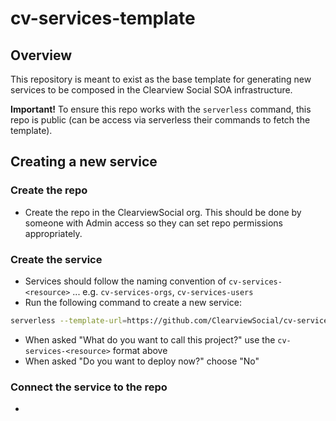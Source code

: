 # cv-services-template

## Overview

This repository is meant to exist as the base template for generating new services to be composed in the Clearview Social SOA infrastructure.

**Important!** To ensure this repo works with the `serverless` command, this repo is public (can be access via serverless their commands to fetch the template).

## Creating a new service

### Create the repo

* Create the repo in the ClearviewSocial org. This should be done by someone with Admin access so they can set repo permissions appropriately.

### Create the service

* Services should follow the naming convention of `cv-services-<resource>` ... e.g. `cv-services-orgs`, `cv-services-users`
* Run the following command to create a new service:

```bash
serverless --template-url=https://github.com/ClearviewSocial/cv-services-template
```

* When asked "What do you want to call this project?" use the `cv-services-<resource>` format above
* When asked "Do you want to deploy now?" choose "No"

### Connect the service to the repo

* 
